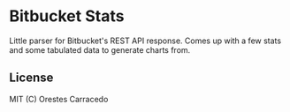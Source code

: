 # Bitbucket Stats #
Little parser for Bitbucket's REST API response. Comes up with a few stats and some 
tabulated data to generate charts from.

## License ##
MIT (C) Orestes Carracedo

